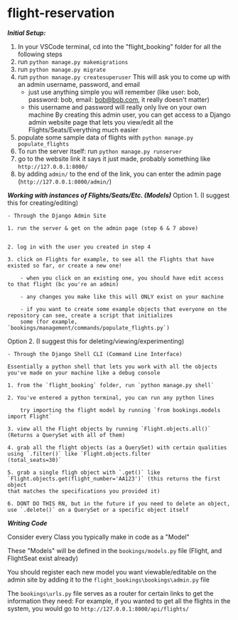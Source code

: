 # flight-reservation

***Initial Setup:***
1. In your VSCode terminal, cd into the "flight_booking" folder for all the following steps 
2. run `python manage.py makemigrations`
3. run `python manage.py migrate`
4. run `python manage.py createsuperuser`
    This will ask you to come up with an admin username, password, and email
    - just use anything simple you will remember (like user: bob, password: bob, email: bob@bob.com, it really doesn't matter)
    - this username and password will really only live on your own machine 
    By creating this admin user, you can get access to a Django admin website page that lets you view/edit all the Flights/Seats/Everything much easier
5. populate some sample data of flights with `python manage.py populate_flights`
6. To run the server itself:
    run `python manage.py runserver`
7. go to the website link it says it just made, probably something like `http://127.0.0.1:8000/`
8. by adding `admin/` to the end of the link, you can enter the admin page
    (`http://127.0.0.1:8000/admin/`)

***Working with instances of Flights/Seats/Etc. (Models)***
Option 1. (I suggest this for creating/editing)

    - Through the Django Admin Site

    1. run the server & get on the admin page (step 6 & 7 above)

    
    2. log in with the user you created in step 4
    
    3. click on Flights for example, to see all the Flights that have existed so far, or create a new one!
    
        - when you click on an existing one, you should have edit access to that flight (bc you're an admin)
    
        - any changes you make like this will ONLY exist on your machine
    
        - if you want to create some example objects that everyone on the repository can see, create a script that initializes 
        some (for example, `bookings/management/commands/populate_flights.py`)

Option 2. (I suggest this for deleting/viewing/experimenting)

    - Through the Django Shell CLI (Command Line Interface)

    Essentially a python shell that lets you work with all the objects you've made on your machine like a debug console

    1. from the `flight_booking` folder, run `python manage.py shell`

    2. You've entered a python terminal, you can run any python lines

        try importing the flight model by running `from bookings.models import Flight`

    3. view all the Flight objects by running `Flight.objects.all()`  (Returns a QuerySet with all of them)

    4. grab all the flight objects (as a QuerySet) with certain qualities using `.filter()` like `Flight.objects.filter
    (total_seats=30)`
    
    5. grab a single fligh object with `.get()` like `Flight.objects.get(flight_number='AA123')` (this returns the first object 
    that matches the specifications you provided it)
    
    6. DONT DO THIS RN, but in the future if you need to delete an object, use `.delete()` on a QuerySet or a specific object itself

***Writing Code***

Consider every Class you typically make in code as a "Model"

These "Models" will be defined in the `bookings/models.py` file (Flight, and FlightSeat exist already)

You should register each new model you want viewable/editable on the admin site by adding it to the `flight_bookings\bookings\admin.py` file 

The `bookings\urls.py` file serves as a router for certain links to get the information they need:
    For example, if you wanted to get all the flights in the system, you would go to `http://127.0.0.1:8000/api/flights/` 




